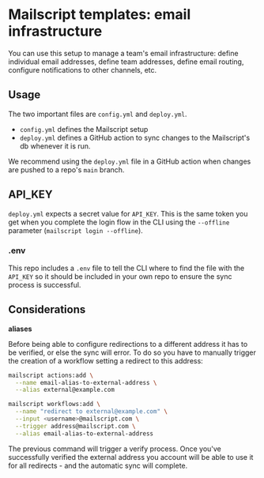 # Mailscript templates: email infrastructure

You can use this setup to manage a team's email infrastructure: define individual email addresses, define team addresses, define email routing, configure notifications to other channels, etc.

## Usage

The two important files are `config.yml` and `deploy.yml`.

- `config.yml` defines the Mailscript setup
- `deploy.yml` defines a GitHub action to sync changes to the Mailscript's db whenever it is run.

We recommend using the `deploy.yml` file in a GitHub action when changes are pushed to a repo's `main` branch.

## API_KEY

`deploy.yml` expects a secret value for `API_KEY`. This is the same token you get when you complete the login flow in the CLI using the `--offline` parameter (`mailscript login --offline`).

### .env

This repo includes a `.env` file to tell the CLI where to find the file with the `API_KEY` so it should be included in your own repo to ensure the sync process is successful.

## Considerations

**aliases**

Before being able to configure redirections to a different address it has to be verified, or else the sync will error. To do so you have to manually trigger the creation of a workflow setting a redirect to this address:

```sh
mailscript actions:add \
  --name email-alias-to-external-address \
  --alias external@example.com 

mailscript workflows:add \
  --name "redirect to external@example.com" \
  --input <username>@mailscript.com \
  --trigger address@mailscript.com \
  --alias email-alias-to-external-address
```

The previous command will trigger a verify process. Once you've successfully verified the external address you account will be able to use it for all redirects - and the automatic sync will complete.
